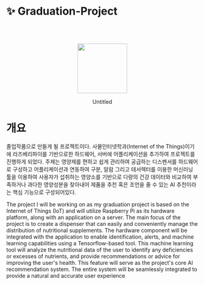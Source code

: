 # ✨ Graduation-Project
<br>
<br>
<p align = "center"><img src="https://user-images.githubusercontent.com/129068544/229585417-f4b19b8b-9f5b-4840-9b93-cdfb70bf7f9a.png"  width="130" height="130"/>

<p align = "center">Untitled</p>

# 개요
졸업작품으로 만들게 될 프로젝트이다. 사물인터넷학과(Internet of the Things)이기에 라즈베리파이를 기반으로한 하드웨어, 서버에 어플리케이션을 추가하여 프로젝트를 진행하게 되었다. 주제는 영양제를 편하고 쉽게 관리하여 공급하는 디스펜서를 하드웨어로 구성하고 어플리케이션과 연동하여 구분, 알람 그리고 테서렉터를 이용한 머신러닝 툴을 이용하여 사용자가 섭취하는 영양소를 기반으로 다량의 건강 데이터와 비교하여 부족하거나 과다한 영양성분을 찾아내어 제품을 추천 혹은 조언을 줄 수 있는 AI 추천이라는 핵심 기능으로 구성되어있다.

The project I will be working on as my graduation project is based on the Internet of Things (IoT) and will utilize Raspberry Pi as its hardware platform, along with an application on a server. The main focus of the project is to create a dispenser that can easily and conveniently manage the distribution of nutritional supplements. The hardware component will be integrated with the application to enable identification, alerts, and machine learning capabilities using a Tensorflow-based tool. This machine learning tool will analyze the nutritional data of the user to identify any deficiencies or excesses of nutrients, and provide recommendations or advice for improving the user's health. This feature will serve as the project's core AI recommendation system. The entire system will be seamlessly integrated to provide a natural and accurate user experience
